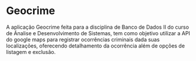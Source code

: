 <p align="center">
  <h1>Geocrime</h1>
</p>


A aplicação Geocrime feita para a disciplina de Banco de Dados II do curso de Ánalise e Desenvolvimento de Sistemas, tem como objetivo utilizar a API do google maps para registrar ocorrências criminais dada suas localizações, oferecendo detalhamento da ocorrência além de opções de listagem e exclusão.
